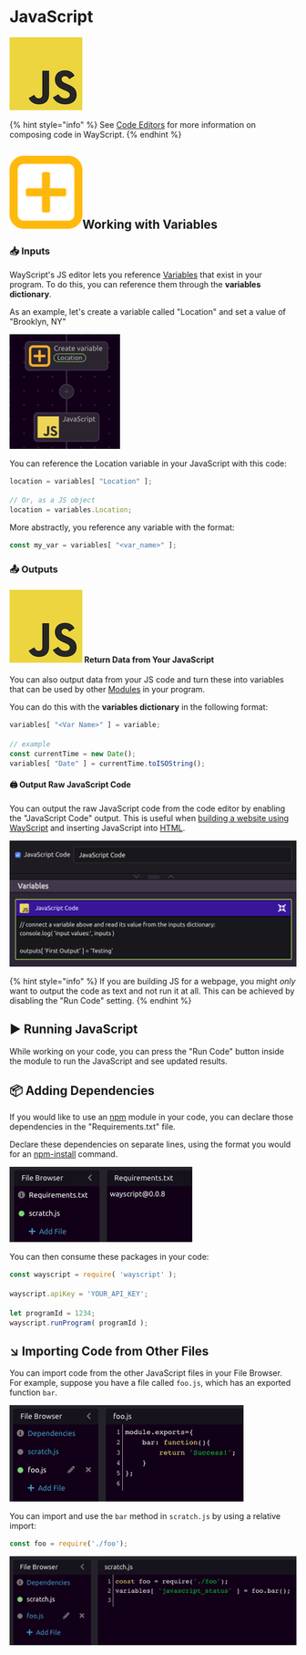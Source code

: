 # JavaScript



![Write JavaScript code.](../../.gitbook/assets/javascript_code.png)

{% hint style="info" %}
See [Code Editors](../../getting_started/code-editors.md) for more information on composing code in WayScript.
{% endhint %}

## ![](../../.gitbook/assets/create_var.png)Working with Variables

###  📥 Inputs

WayScript's JS editor lets you reference [Variables](../../getting_started/variables.md) that exist in your program. To do this, you can reference them through the **variables dictionary**.

As an example, let's create a variable called "Location" and set a value of "Brooklyn, NY"

![](../../.gitbook/assets/screen-shot-2019-08-19-at-1.21.56-pm.png)

You can reference the Location variable in your JavaScript with this code:

```javascript
location = variables[ "Location" ];

// Or, as a JS object
location = variables.Location;
```

More abstractly, you reference any variable with the format:

```javascript
const my_var = variables[ "<var_name>" ];
```

### 📤 Outputs

#### ![](../../.gitbook/assets/javascript_code.png) Return Data from Your JavaScript

You can also output data from your JS code and turn these into variables that can be used by other [Modules](../../getting_started/modules.md) in your program. 

You can do this with the **variables dictionary** in the following format:

```javascript
variables[ "<Var Name>" ] = variable;

// example
const currentTime = new Date();
variables[ "Date" ] = currentTime.toISOString();
```

#### 🖨 Output Raw JavaScript Code

You can output the raw JavaScript code from the code editor by enabling the "JavaScript Code" output. This is useful when [building a website using WayScript](https://www.youtube.com/watch?reload=9&v=OrZMjdVhFfA&feature=youtu.be) and inserting JavaScript into [HTML](html.md).

![Raw JS Code Output as a Variable](../../.gitbook/assets/screen-shot-2019-08-30-at-2.58.48-pm.png)

{% hint style="info" %}
If you are building JS for a webpage, you might _only_ want to output the code as text and not run it at all. This can be achieved by disabling the "Run Code" setting. 
{% endhint %}

## ▶ Running JavaScript

While working on your code, you can press the "Run Code" button inside the module to run the JavaScript and see updated results.

## 📦 Adding Dependencies

If you would like to use an [npm](https://www.npmjs.com/) module in your code, you can declare those dependencies in the "Requirements.txt" file.

Declare these dependencies on separate lines, using the format you would for an [npm-install](https://docs.npmjs.com/cli/install) command.

![](../../.gitbook/assets/screen-shot-2020-01-23-at-6.21.14-pm.png)

You can then consume these packages in your code:

```javascript
const wayscript = require( 'wayscript' );

wayscript.apiKey = 'YOUR_API_KEY';

let programId = 1234;
wayscript.runProgram( programId );
```

## ↘ Importing Code from Other Files

You can import code from the other JavaScript files in your File Browser. For example, suppose you have a file called `foo.js`, which has an exported function `bar`.

![](../../.gitbook/assets/screen-shot-2020-02-18-at-2.11.18-pm.png)

You can import and use the `bar` method in `scratch.js` by using a relative import:

```javascript
const foo = require('./foo');
```

![Example of importing and using the function &quot;bar&quot; from &quot;foo.js&quot;](../../.gitbook/assets/screen-shot-2020-02-18-at-2.11.28-pm.png)

